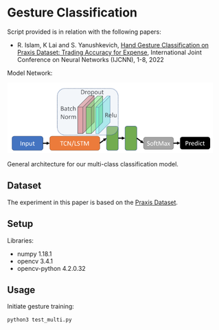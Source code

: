 # Gesture Classification

Script provided is in relation with the following papers:

- R. Islam, K Lai and S. Yanushkevich, [Hand Gesture Classification on Praxis Dataset: Trading Accuracy for Expense](https://ieeexplore.ieee.org/document/9892631), International Joint Conference on Neural Networks (IJCNN), 1-8, 2022

Model Network:

<img src="network.png" width="480"/>

General architecture for our multi-class classification model.
 
## Dataset
The experiment in this paper is based on the [Praxis Dataset](https://team.inria.fr/stars/en/praxis-dataset/).

## Setup
Libraries:
- numpy 1.18.1
- opencv 3.4.1
- opencv-python 4.2.0.32

## Usage
Initiate gesture training:
```
python3 test_multi.py
```
